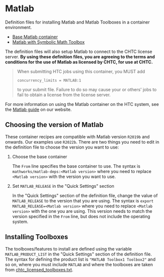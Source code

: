 # Matlab

Definition files for installing Matlab and Matlab Toolboxes in a container environment.

* [Base Matlab container](./base-matlab)
* [Matlab with Symbolic Math Toolbox](./symbolic-math)

The definition files will also setup Matlab to connect to the CHTC license server.
**By using these definition files, you are agreeing to the terms and conditions for the use of Matlab as licensed by CHTC, for use at CHTC.**

> When submitting HTC jobs using this container, you MUST add 
> 
> ```
> concurrency_limits = MATLAB:1
> ```
> 
> to your submit file. Failure to do so may cause your or others' jobs to fail to obtain a license from the license server.

For more information on using the Matlab container on the HTC system, see the [Matlab guide](https://chtc.cs.wisc.edu/uw-research-computing/software-overview-htc#matlab-quickstart) on our website.

## Choosing the version of Matlab

These container recipes are compatible with Matlab version `R2019b` and onwards.
Our examples use `R2022b`.
There are two things you need to edit in the definition file to choose the version you want to use:

1. Choose the base container

   The `From` line specifies the base container to use.
   The syntax is `mathworks/matlab-deps:<Matlab version>` where you need to replace `<Matlab version>` with the version you want to use.

2. Set `MATLAB_RELEASE` in the "Quick Settings" section

   In the "Quick Settings" section of the definition file, change the value of `MATLAB_RELEASE` to the version that you are using.
   The syntax is `export MATLAB_RELEASE=<Matlab version>` where you need to replace `<Matlab version>` with the one you are using. 
   This version needs to match the version specified in the `From` line, but does not include the operating system.

## Installing Toolboxes

The toolboxes/features to install are defined using the variable `MATLAB_PRODUCT_LIST` in the "Quick Settings" section of the definition file.
The syntax for defining the product list is `"MATLAB Toolbox1 Toolbox2"` and so on, where you must include `MATLAB` and where the toolboxes are taken from [chtc_licensed_toolboxes.txt](./chtc_licensed_toolboxes.txt).